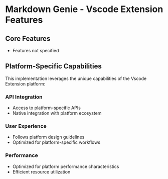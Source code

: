 # Markdown Genie - Vscode Extension Features

## Core Features
- Features not specified

## Platform-Specific Capabilities
This implementation leverages the unique capabilities of the Vscode Extension platform:

### API Integration
- Access to platform-specific APIs
- Native integration with platform ecosystem

### User Experience
- Follows platform design guidelines
- Optimized for platform-specific workflows

### Performance
- Optimized for platform performance characteristics
- Efficient resource utilization
